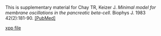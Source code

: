 
This is supplementary material for  Chay TR, Keizer J.	*Minimal model for membrane oscillations in the pancreatic beta-cell*. Biophys J. 1983 42(2):181-90. [[PubMed]](https://pubmed.ncbi.nlm.nih.gov/6305437/)

[xpp file](ck.ode)

